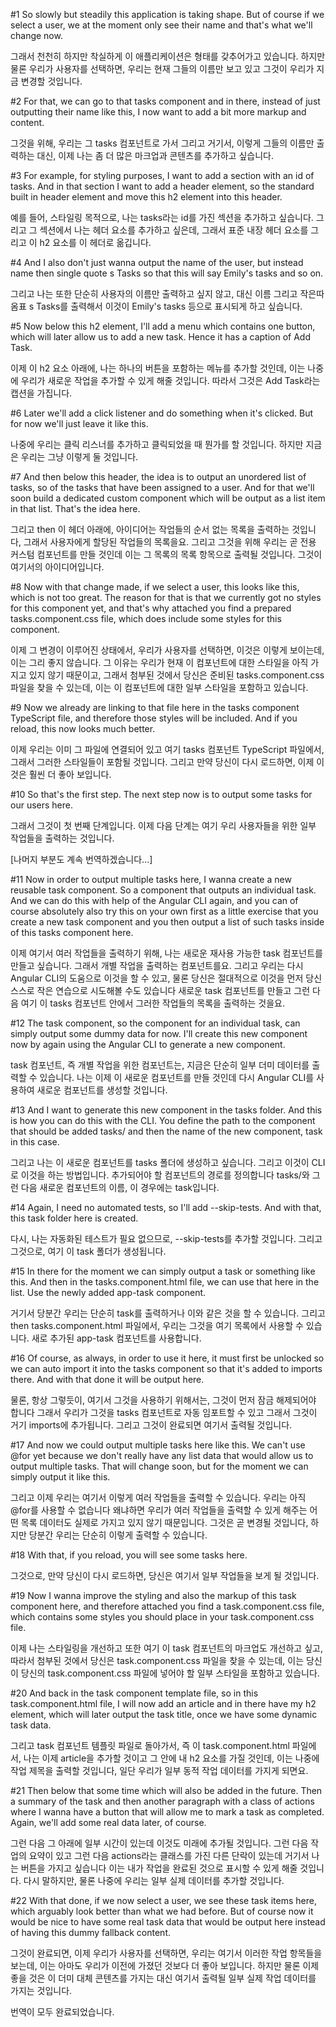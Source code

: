 #1
So slowly but steadily
this application is taking shape.
But of course if we select a user,
we at the moment only see their name
and that's what we'll change now.

그래서 천천히 하지만 착실하게
이 애플리케이션은 형태를 갖추어가고 있습니다.
하지만 물론 우리가 사용자를 선택하면,
우리는 현재 그들의 이름만 보고 있고
그것이 우리가 지금 변경할 것입니다.

#2
For that, we can go to that tasks component
and in there,
instead of just outputting their name like this,
I now want to add a bit more markup and content.

그것을 위해, 우리는 그 tasks 컴포넌트로 가서
그리고 거기서,
이렇게 그들의 이름만 출력하는 대신,
이제 나는 좀 더 많은 마크업과 콘텐츠를 추가하고 싶습니다.

#3
For example, for styling purposes,
I want to add a section with an id of tasks.
And in that section I want to add a header element,
so the standard built in header element
and move this h2 element into this header.

예를 들어, 스타일링 목적으로,
나는 tasks라는 id를 가진 섹션을 추가하고 싶습니다.
그리고 그 섹션에서 나는 헤더 요소를 추가하고 싶은데,
그래서 표준 내장 헤더 요소를
그리고 이 h2 요소를 이 헤더로 옮깁니다.

#4
And I also don't just wanna output the name of the user,
but instead name then single quote s Tasks
so that this will say Emily's tasks and so on.

그리고 나는 또한 단순히 사용자의 이름만 출력하고 싶지 않고,
대신 이름 그리고 작은따옴표 s Tasks를 출력해서
이것이 Emily's tasks 등으로 표시되게 하고 싶습니다.

#5
Now below this h2 element,
I'll add a menu which contains one button,
which will later allow us to add a new task.
Hence it has a caption of Add Task.

이제 이 h2 요소 아래에,
나는 하나의 버튼을 포함하는 메뉴를 추가할 것인데,
이는 나중에 우리가 새로운 작업을 추가할 수 있게 해줄 것입니다.
따라서 그것은 Add Task라는 캡션을 가집니다.

#6
Later we'll add a click listener
and do something when it's clicked.
But for now we'll just leave it like this.

나중에 우리는 클릭 리스너를 추가하고
클릭되었을 때 뭔가를 할 것입니다.
하지만 지금은 우리는 그냥 이렇게 둘 것입니다.

#7
And then below this header, the idea is
to output an unordered list of tasks,
so of the tasks that have been assigned to a user.
And for that we'll soon build a dedicated custom component
which will be output as a list item in that list.
That's the idea here.

그리고 then 이 헤더 아래에, 아이디어는
작업들의 순서 없는 목록을 출력하는 것입니다,
그래서 사용자에게 할당된 작업들의 목록을요.
그리고 그것을 위해 우리는 곧 전용 커스텀 컴포넌트를 만들 것인데
이는 그 목록의 목록 항목으로 출력될 것입니다.
그것이 여기서의 아이디어입니다.

#8
Now with that change made, if we select a user,
this looks like this, which is not too great.
The reason for that is that we currently got no styles
for this component yet,
and that's why attached you find
a prepared tasks.component.css file,
which does include some styles for this component.

이제 그 변경이 이루어진 상태에서, 우리가 사용자를 선택하면,
이것은 이렇게 보이는데, 이는 그리 좋지 않습니다.
그 이유는 우리가 현재 이 컴포넌트에 대한
스타일을 아직 가지고 있지 않기 때문이고,
그래서 첨부된 것에서 당신은
준비된 tasks.component.css 파일을 찾을 수 있는데,
이는 이 컴포넌트에 대한 일부 스타일을 포함하고 있습니다.

#9
Now we already are linking to that file
here in the tasks component TypeScript file,
and therefore those styles will be included.
And if you reload, this now looks much better.

이제 우리는 이미 그 파일에 연결되어 있고
여기 tasks 컴포넌트 TypeScript 파일에서,
그래서 그러한 스타일들이 포함될 것입니다.
그리고 만약 당신이 다시 로드하면, 이제 이것은 훨씬 더 좋아 보입니다.

#10
So that's the first step.
The next step now is to output some tasks
for our users here.

그래서 그것이 첫 번째 단계입니다.
이제 다음 단계는 여기 우리 사용자들을 위한
일부 작업들을 출력하는 것입니다.

[나머지 부분도 계속 번역하겠습니다...]

#11
Now in order to output multiple tasks here,
I wanna create a new reusable task component.
So a component that outputs an individual task.
And we can do this with help of the Angular CLI again,
and you can of course absolutely also try this on your own
first as a little exercise
that you create a new task component
and you then output a list of such tasks
inside of this tasks component here.

이제 여기서 여러 작업들을 출력하기 위해,
나는 새로운 재사용 가능한 task 컴포넌트를 만들고 싶습니다.
그래서 개별 작업을 출력하는 컴포넌트를요.
그리고 우리는 다시 Angular CLI의 도움으로 이것을 할 수 있고,
물론 당신은 절대적으로 이것을 먼저 당신 스스로
작은 연습으로 시도해볼 수도 있습니다
새로운 task 컴포넌트를 만들고
그런 다음 여기 이 tasks 컴포넌트 안에서
그러한 작업들의 목록을 출력하는 것을요.

#12
The task component, so the component for an individual task,
can simply output some dummy data for now.
I'll create this new component now
by again using the Angular CLI to generate a new component.

task 컴포넌트, 즉 개별 작업을 위한 컴포넌트는,
지금은 단순히 일부 더미 데이터를 출력할 수 있습니다.
나는 이제 이 새로운 컴포넌트를 만들 것인데
다시 Angular CLI를 사용하여 새로운 컴포넌트를 생성할 것입니다.

#13
And I want
to generate this new component in the tasks folder.
And this is how you can do this with the CLI.
You define the path to the component that should be added
tasks/ and then the name of the new component,
task in this case.

그리고 나는
이 새로운 컴포넌트를 tasks 폴더에 생성하고 싶습니다.
그리고 이것이 CLI로 이것을 하는 방법입니다.
추가되어야 할 컴포넌트의 경로를 정의합니다
tasks/와 그런 다음 새로운 컴포넌트의 이름,
이 경우에는 task입니다.

#14
Again, I need no automated tests,
so I'll add --skip-tests.
And with that,
this task folder here is created.

다시, 나는 자동화된 테스트가 필요 없으므로,
--skip-tests를 추가할 것입니다.
그리고 그것으로,
여기 이 task 폴더가 생성됩니다.

#15
In there for the moment we can simply output a task
or something like this.
And then in the tasks.component.html file,
we can use that here in the list.
Use the newly added app-task component.

거기서 당분간 우리는 단순히 task를 출력하거나
이와 같은 것을 할 수 있습니다.
그리고 then tasks.component.html 파일에서,
우리는 그것을 여기 목록에서 사용할 수 있습니다.
새로 추가된 app-task 컴포넌트를 사용합니다.

#16
Of course, as always, in order to use it here,
it must first be unlocked
so we can auto import it into the tasks component
so that it's added to imports there.
And with that done it will be output here.

물론, 항상 그렇듯이, 여기서 그것을 사용하기 위해서는,
그것이 먼저 잠금 해제되어야 합니다
그래서 우리가 그것을 tasks 컴포넌트로 자동 임포트할 수 있고
그래서 그것이 거기 imports에 추가됩니다.
그리고 그것이 완료되면 여기서 출력될 것입니다.

#17
And now we could output multiple tasks here like this.
We can't use @for yet
because we don't really have any list data
that would allow us to output multiple tasks.
That will change soon,
but for the moment we can simply output it like this.

그리고 이제 우리는 여기서 이렇게 여러 작업들을 출력할 수 있습니다.
우리는 아직 @for를 사용할 수 없습니다
왜냐하면 우리가 여러 작업들을 출력할 수 있게 해주는
어떤 목록 데이터도 실제로 가지고 있지 않기 때문입니다.
그것은 곧 변경될 것입니다,
하지만 당분간 우리는 단순히 이렇게 출력할 수 있습니다.

#18
With that, if you reload,
you will see some tasks here.

그것으로, 만약 당신이 다시 로드하면,
당신은 여기서 일부 작업들을 보게 될 것입니다.

#19
Now I wanna improve the styling
and also the markup of this task component here,
and therefore attached you find a task.component.css file,
which contains some styles you should place
in your task.component.css file.

이제 나는 스타일링을 개선하고
또한 여기 이 task 컴포넌트의 마크업도 개선하고 싶고,
따라서 첨부된 것에서 당신은 task.component.css 파일을 찾을 수 있는데,
이는 당신이 당신의 task.component.css 파일에
넣어야 할 일부 스타일을 포함하고 있습니다.

#20
And back in the task component template file,
so in this task.component.html file,
I will now add an article
and in there have my h2 element,
which will later output the task title,
once we have some dynamic task data.

그리고 task 컴포넌트 템플릿 파일로 돌아가서,
즉 이 task.component.html 파일에서,
나는 이제 article을 추가할 것이고
그 안에 내 h2 요소를 가질 것인데,
이는 나중에 작업 제목을 출력할 것입니다,
일단 우리가 일부 동적 작업 데이터를 가지게 되면요.

#21
Then below that some time
which will also be added in the future.
Then a summary of the task
and then another paragraph with a class
of actions where I wanna have a button
that will allow me to mark a task as completed.
Again, we'll add some real data later, of course.

그런 다음 그 아래에 일부 시간이 있는데
이것도 미래에 추가될 것입니다.
그런 다음 작업의 요약이 있고
그런 다음 actions라는 클래스를 가진 다른 단락이 있는데
거기서 나는 버튼을 가지고 싶습니다
이는 내가 작업을 완료된 것으로 표시할 수 있게 해줄 것입니다.
다시 말하지만, 물론 나중에 우리는 일부 실제 데이터를 추가할 것입니다.

#22
With that done, if we now select a user,
we see these task items here,
which arguably look better than what we had before.
But of course now it would be nice
to have some real task data
that would be output here
instead of having this dummy fallback content.

그것이 완료되면, 이제 우리가 사용자를 선택하면,
우리는 여기서 이러한 작업 항목들을 보는데,
이는 아마도 우리가 이전에 가졌던 것보다 더 좋아 보입니다.
하지만 물론 이제 좋을 것은
이 더미 대체 콘텐츠를 가지는 대신
여기서 출력될
일부 실제 작업 데이터를 가지는 것입니다.

번역이 모두 완료되었습니다.
